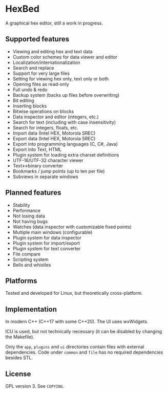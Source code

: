 # HexBed
A graphical hex editor, still a work in progress.

## Supported features
* Viewing and editing hex and text data
* Custom color schemes for data viewer and editor
* Localization/internationalization
* Search and replace
* Support for very large files
* Setting for viewing hex only, text only or both
* Opening files as read-only
* Full undo & redo
* Backup system (backs up files before overwriting)
* Bit editing
* Inserting blocks
* Bitwise operations on blocks
* Data inspector and editor (integers, etc.)
* Search for text (including with case insensitivity)
* Search for integers, floats, etc.
* Import data (Intel HEX, Motorola SREC)
* Export data (Intel HEX, Motorola SREC)
* Export into programming languages (C, C#, Java)
* Export into Text, HTML
* Plugin system for loading extra charset definitions
* UTF-16/UTF-32 character viewer
* Text<->binary converter
* Bookmarks / jump points (up to ten per file)
* Subviews in separate windows

## Planned features
* Stability
* Performance
* Not losing data
* Not having bugs
* Watches (data inspector with customizable fixed points)
* Multiple main windows (configurable)
* Plugin system for data inspector
* Plugin system for import/export
* Plugin system for text converter
* File compare
* Scripting system
* Bells and whistles

## Platforms
Tested and developed for Linux, but theoretically cross-platform.

## Implementation
In modern C++ (C++17 with some C++20). The UI uses wxWidgets.

ICU is used, but not technically necessary (it can be disabled by changing
the Makefile).

Only the `app`, `plugins` and `ui` directories contain files with external
dependencies. Code under `common` and `file` has no required dependencies
besides STL.

## License
GPL version 3. See `COPYING`.
